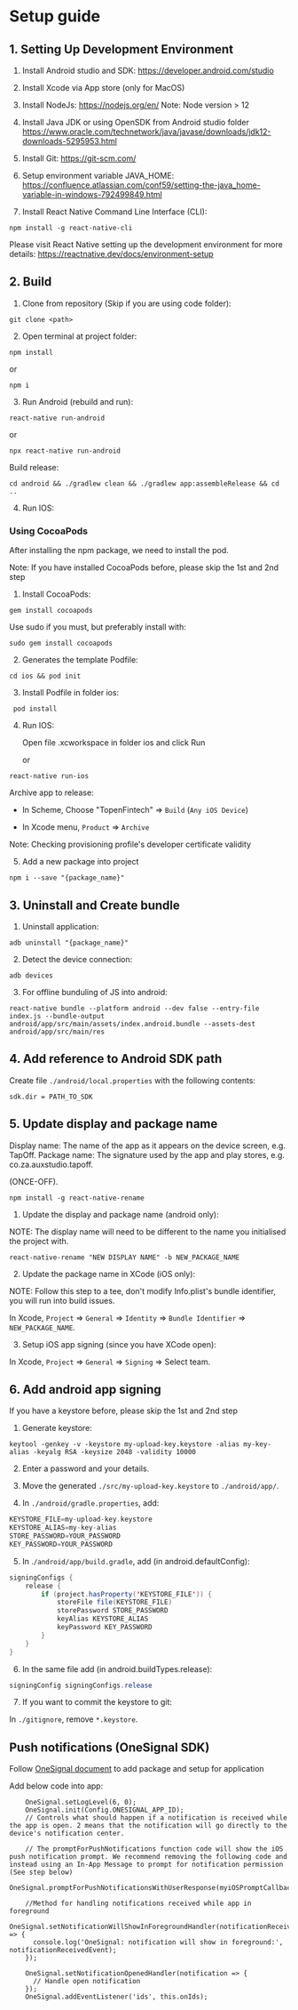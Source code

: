 # Setup guide

## 1. Setting Up Development Environment

1.  Install Android studio and SDK:
    https://developer.android.com/studio

2.  Install Xcode via App store (only for MacOS)

3.  Install NodeJs:
    https://nodejs.org/en/
    Note: Node version > 12

4.  Install Java JDK or using OpenSDK from Android studio folder
    https://www.oracle.com/technetwork/java/javase/downloads/jdk12-downloads-5295953.html

5.  Install Git:
    https://git-scm.com/

6.  Setup environment variable JAVA_HOME:
    https://confluence.atlassian.com/conf59/setting-the-java_home-variable-in-windows-792499849.html

7.  Install React Native Command Line Interface (CLI):

```shell
npm install -g react-native-cli
```

Please visit React Native setting up the development environment for more details: https://reactnative.dev/docs/environment-setup

## 2. Build

1.  Clone from repository (Skip if you are using code folder):

```shell
git clone <path>
```

2.  Open terminal at project folder:

```shell
npm install
```

or

```shell
npm i
```

3.  Run Android (rebuild and run):

```shell
react-native run-android
```

or

```shell
npx react-native run-android
```

Build release:

```shell
cd android && ./gradlew clean && ./gradlew app:assembleRelease && cd ..
```

4.  Run IOS:

### Using CocoaPods

After installing the npm package, we need to install the pod.

Note: If you have installed CocoaPods before, please skip the 1st and 2nd step

1.  Install CocoaPods:

```shell
gem install cocoapods
```

Use sudo if you must, but preferably install with:

```shell
sudo gem install cocoapods
```

2.  Generates the template Podfile:

```shell
cd ios && pod init
```

3.  Install Podfile in folder ios:

```shell
 pod install
```

4. Run IOS:

   Open file .xcworkspace in folder ios and click Run

   or

```shell
react-native run-ios
```

Archive app to release:

- In Scheme, Choose "TopenFintech" => `Build` (`Any iOS Device`)

- In Xcode menu, `Product` => `Archive`

Note: Checking provisioning profile's developer certificate validity

5. Add a new package into project

```shell
npm i --save "{package_name}"
```

## 3. Uninstall and Create bundle

1. Uninstall application:

```shell
adb uninstall "{package_name}"
```

2. Detect the device connection:

```shell
adb devices
```

3. For offline bunduling of JS into android:

```shell
react-native bundle --platform android --dev false --entry-file index.js --bundle-output android/app/src/main/assets/index.android.bundle --assets-dest android/app/src/main/res
```

## 4. Add reference to Android SDK path

Create file `./android/local.properties` with the following contents:

```
sdk.dir = PATH_TO_SDK
```

## 5. Update display and package name

Display name: The name of the app as it appears on the device screen, e.g. TapOff.
Package name: The signature used by the app and play stores, e.g. co.za.auxstudio.tapoff.

(ONCE-OFF).

```shell
npm install -g react-native-rename
```

1.  Update the display and package name (android only):

NOTE: The display name will need to be different to the name you initialised the project with.

```shell
react-native-rename "NEW DISPLAY NAME" -b NEW_PACKAGE_NAME
```

2.  Update the package name in XCode (iOS only):

NOTE: Follow this step to a tee, don't modify Info.plist's bundle identifier, you will run into build issues.

In Xcode, `Project` => `General` => `Identity` => `Bundle Identifier` => `NEW_PACKAGE_NAME`.

3.  Setup iOS app signing (since you have XCode open):

In Xcode, `Project` => `General` => `Signing` => Select team.

## 6. Add android app signing

If you have a keystore before, please skip the 1st and 2nd step

1.  Generate keystore:

```shell
keytool -genkey -v -keystore my-upload-key.keystore -alias my-key-alias -keyalg RSA -keysize 2048 -validity 10000
```

2.  Enter a password and your details.

3.  Move the generated `./src/my-upload-key.keystore` to `./android/app/`.

4.  In `./android/gradle.properties`, add:

```gradle
KEYSTORE_FILE=my-upload-key.keystore
KEYSTORE_ALIAS=my-key-alias
STORE_PASSWORD=YOUR_PASSWORD
KEY_PASSWORD=YOUR_PASSWORD
```

5.  In .`/android/app/build.gradle`, add (in android.defaultConfig):

```java
signingConfigs {
    release {
        if (project.hasProperty('KEYSTORE_FILE')) {
            storeFile file(KEYSTORE_FILE)
            storePassword STORE_PASSWORD
            keyAlias KEYSTORE_ALIAS
            keyPassword KEY_PASSWORD
        }
    }
}
```

6.  In the same file add (in android.buildTypes.release):

```java
signingConfig signingConfigs.release
```

7.  If you want to commit the keystore to git:

In `./gitignore`, remove `*.keystore`.

## Push notifications (OneSignal SDK)

Follow [OneSignal document](https://documentation.onesignal.com/docs/react-native-sdk-setup) to add package and setup for application

Add below code into app:

```script
    OneSignal.setLogLevel(6, 0);
    OneSignal.init(Config.ONESIGNAL_APP_ID);
    // Controls what should happen if a notification is received while the app is open. 2 means that the notification will go directly to the device's notification center.

    // The promptForPushNotifications function code will show the iOS push notification prompt. We recommend removing the following code and instead using an In-App Message to prompt for notification permission (See step below)
    OneSignal.promptForPushNotificationsWithUserResponse(myiOSPromptCallback);

    //Method for handling notifications received while app in foreground
    OneSignal.setNotificationWillShowInForegroundHandler(notificationReceivedEvent => {
      console.log('OneSignal: notification will show in foreground:', notificationReceivedEvent);
    });

    OneSignal.setNotificationOpenedHandler(notification => {
      // Handle open notification
    });
    OneSignal.addEventListener('ids', this.onIds);
```
